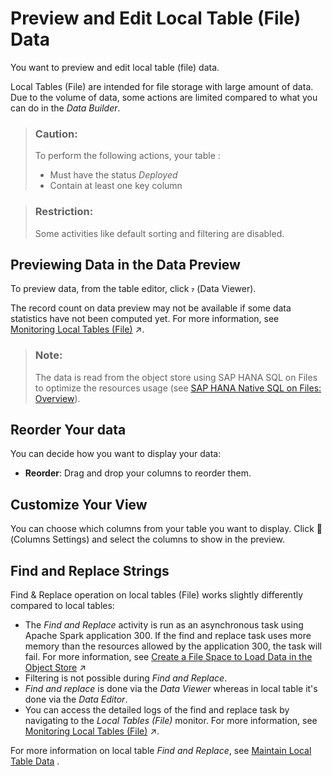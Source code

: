 <!-- loioe57e12d39535439eb078078228c6f7bf -->

<link rel="stylesheet" type="text/css" href="../css/sap-icons.css"/>

# Preview and Edit Local Table \(File\) Data

You want to preview and edit local table \(file\) data.

Local Tables \(File\) are intended for file storage with large amount of data. Due to the volume of data, some actions are limited compared to what you can do in the *Data Builder*.

> ### Caution:  
> To perform the following actions, your table :
> 
> -   Must have the status *Deployed*
> -   Contain at least one key column

> ### Restriction:  
> Some activities like default sorting and filtering are disabled.



<a name="loioe57e12d39535439eb078078228c6f7bf__section_h54_ll4_12c"/>

## Previewing Data in the Data Preview

To preview data, from the table editor, click <span class="SAP-icons-V5"></span> \(Data Viewer\).

The record count on data preview may not be available if some data statistics have not been computed yet. For more information, see [Monitoring Local Tables (File)](https://help.sap.com/viewer/9f36ca35bc6145e4acdef6b4d852d560/DEV_CURRENT/en-US/6b2d0073a8684ee6a59d6f47d00ec895.html "Monitor your local tables (file). Check how and when they were last updated and if new data has still to be merged.") :arrow_upper_right:.

> ### Note:  
> The data is read from the object store using SAP HANA SQL on Files to optimize the resources usage \(see [SAP HANA Native SQL on Files: Overview](https://help.sap.com/docs/hana-cloud-database/sap-hana-cloud-sap-hana-database-sql-on-files-guide/sap-hana-native-sql-on-files-overview?q=sap+hana+sql+on+files)\).



<a name="loioe57e12d39535439eb078078228c6f7bf__section_fph_dm4_12c"/>

## Reorder Your data

You can decide how you want to display your data:

-   **Reorder**: Drag and drop your columns to reorder them.



<a name="loioe57e12d39535439eb078078228c6f7bf__section_whk_h44_12c"/>

## Customize Your View

You can choose which columns from your table you want to display. Click <span class="FPA-icons-V3"></span> \(Columns Settings\) and select the columns to show in the preview.



<a name="loioe57e12d39535439eb078078228c6f7bf__section_qkd_t44_12c"/>

## Find and Replace Strings

Find & Replace operation on local tables \(File\) works slightly differently compared to local tables:

-   The *Find and Replace* activity is run as an asynchronous task using Apache Spark application 300. If the find and replace task uses more memory than the resources allowed by the application 300, the task will fail. For more information, see [Create a File Space to Load Data in the Object Store](https://help.sap.com/viewer/935116dd7c324355803d4b85809cec97/DEV_CURRENT/en-US/947444683e524cfd9169d7671b72ba0c.html "Create a file space and allocate compute resources to it. File spaces are intended for loading and preparing large quantities of data in an inexpensive inbound staging area and are stored in the SAP Datasphere object store.") :arrow_upper_right: 
-   Filtering is not possible during *Find and Replace*.
-   *Find and replace* is done via the *Data Viewer* whereas in local table it's done via the *Data Editor*.
-   You can access the detailed logs of the find and replace task by navigating to the *Local Tables \(File\)* monitor. For more information, see [Monitoring Local Tables (File)](https://help.sap.com/viewer/9f36ca35bc6145e4acdef6b4d852d560/DEV_CURRENT/en-US/6b2d0073a8684ee6a59d6f47d00ec895.html "Monitor your local tables (file). Check how and when they were last updated and if new data has still to be merged.") :arrow_upper_right:.

For more information on local table *Find and Replace*, see [Maintain Local Table Data](maintain-local-table-data-4bd5e64.md) .

